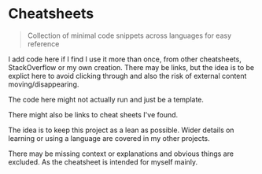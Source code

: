 # Cheatsheets
> Collection of minimal code snippets across languages for easy reference

I add code here if I find I use it more than once, from other cheatsheets, StackOverflow or my own creation. There may be links, but the idea is to be explict here to avoid clicking through and also the risk of external content moving/disappearing.

The code here might not actually run and just be a template.

There might also be links to cheat sheets I've found.

The idea is to keep this project as a lean as possible. Wider details on learning or using a language are covered in my other projects. 

There may be missing context or explanations and obvious things are excluded. As the cheatsheet is intended for myself mainly.
